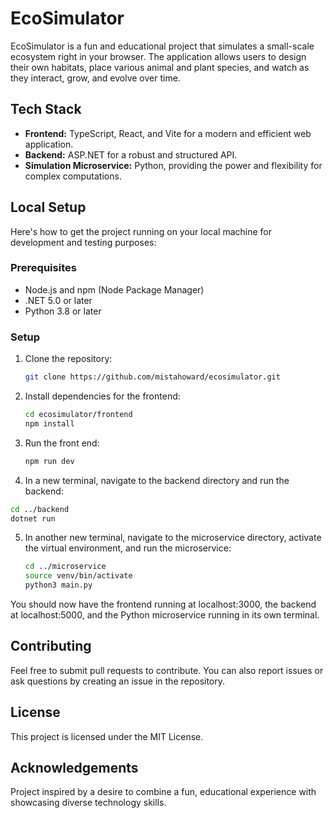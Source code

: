 # EcoSimulator

EcoSimulator is a fun and educational project that simulates a small-scale ecosystem right in your browser. The application allows users to design their own habitats, place various animal and plant species, and watch as they interact, grow, and evolve over time.

## Tech Stack

- **Frontend:** TypeScript, React, and Vite for a modern and efficient web application.
- **Backend:** ASP.NET for a robust and structured API.
- **Simulation Microservice:** Python, providing the power and flexibility for complex computations.

## Local Setup

Here's how to get the project running on your local machine for development and testing purposes:

### Prerequisites

- Node.js and npm (Node Package Manager)
- .NET 5.0 or later
- Python 3.8 or later

### Setup

1. Clone the repository:
   ```bash
   git clone https://github.com/mistahoward/ecosimulator.git
   ```
2. Install dependencies for the frontend:
   ```bash
   cd ecosimulator/frontend
   npm install
   ```
3. Run the front end:
   ```bash
   npm run dev
   ```
4. In a new terminal, navigate to the backend directory and run the backend:
  ```bash
  cd ../backend
  dotnet run
  ```
5. In another new terminal, navigate to the microservice directory, activate the virtual environment, and run the microservice:
   ```bash
   cd ../microservice
   source venv/bin/activate
   python3 main.py
   ```
You should now have the frontend running at localhost:3000, the backend at localhost:5000, and the Python microservice running in its own terminal.

## Contributing

Feel free to submit pull requests to contribute. You can also report issues or ask questions by creating an issue in the repository.

## License

This project is licensed under the MIT License.

## Acknowledgements

Project inspired by a desire to combine a fun, educational experience with showcasing diverse technology skills.
